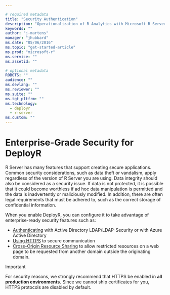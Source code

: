 ```yaml
---

# required metadata
title: "Security Authentication"
description: "Operationalization of R Analytics with Microsoft R Server"
keywords: ""
author: "j-martens"
manager: "jhubbard"
ms.date: "05/06/2016"
ms.topic: "get-started-article"
ms.prod: "microsoft-r"
ms.service: ""
ms.assetid: ""

# optional metadata
ROBOTS: ""
audience: ""
ms.devlang: ""
ms.reviewer: ""
ms.suite: ""
ms.tgt_pltfrm: ""
ms.technology: 
  - deployr
  - r-server
ms.custom: ""
---
```


# Enterprise-Grade Security for DeployR

R Server has many features that support creating secure applications. Common security considerations, such as data theft or vandalism, apply regardless of the version of R Server you are using. Data integrity should also be considered as a security issue. If data is not protected, it is possible that it could become worthless if ad hoc data manipulation is permitted and the data is inadvertently or maliciously modified. In addition, there are often legal requirements that must be adhered to, such as the correct storage of confidential information. 

When you enable DeployR, you can configure it to take advantage of enterprise-ready security features such as:
+ [Authenticating](security-authentication.md) with Active Directory LDAP/LDAP-Security or with Azure Active Directory
+ [Using HTTPS](security-https.md) to secure communication
+ [Cross-Origin Resource Sharing](security-cors.md) to allow restricted resources on a web page to be requested from another domain outside the originating domain.

>[!IMPORTANT] 
>For security reasons, we strongly recommend that HTTPS be enabled in **all production environments.**  Since we cannot ship certificates for you, HTTPS protocols are disabled by default.


